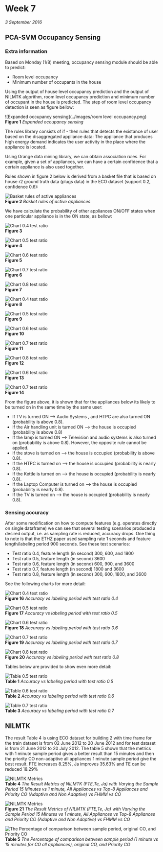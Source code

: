 # Week 7
*3 September 2016*

## PCA-SVM Occupancy Sensing
### Extra information
Based on Monday (1/8) meeting, occupancy sensing module should be able to predict:
* Room level occupancy
* Minimum number of occupants in the house

Using the output of house level occupancy prediction and the output of NILMTK algorithm, room level occupancy prediction and minimum number of occupant in the house is predicted. The step of room level occupancy detection is seen as figure bellow:

![Expanded occupancy sensing](../images/room level occupancy.png)<br>
    **Figure 1** *Expanded occupancy sensing*

The rules library consists of if - then rules that detects the existance of user based on the disaggregated appliance data: The appliance that produces high energy demand indicates the user activity in the place where the appliance is located.

Using Orange data mining library, we can obtain association rules. For example, given a set of appliances, we can have a certain confidence that a certain appliance is also used together.

Rules shown in figure 2 below is derived from a basket file that is based on house r2 ground truth data (plugs data) in the ECO dataset (support 0.2, confidence 0.6):

![Basket rules of active appliances](../images/rule-02-06.PNG)<br>
    **Figure 2** *Basket rules of active appliances*

We have calculate the probability of other appliances ON/OFF states when one particular appliance is in the ON state, as bellow:

![Chart 0.4 test ratio](../images/appliances_state_probability/AC.png)<br>
    **Figure 3**

![Chart 0.5 test ratio](../images/appliances_state_probability/Audio.png)<br>
    **Figure 4**
	
![Chart 0.6 test ratio](../images/appliances_state_probability/Kettle.png)<br>
    **Figure 5**
	
![Chart 0.7 test ratio](../images/appliances_state_probability/TV.png)<br>
    **Figure 6**
	
![Chart 0.8 test ratio](../images/appliances_state_probability/dishwasher.png)<br>
    **Figure 7**

![Chart 0.4 test ratio](../images/appliances_state_probability/freezer.png)<br>
    **Figure 8**

![Chart 0.5 test ratio](../images/appliances_state_probability/fridge.png)<br>
    **Figure 9**
	
![Chart 0.6 test ratio](../images/appliances_state_probability/htpc.png)<br>
    **Figure 10**
	
![Chart 0.7 test ratio](../images/appliances_state_probability/lamp.png)<br>
    **Figure 11**
	
![Chart 0.8 test ratio](../images/appliances_state_probability/laptop_computer.png)<br>
    **Figure 12**
    
![Chart 0.6 test ratio](../images/appliances_state_probability/stove.png)<br>
    **Figure 13**
	
![Chart 0.7 test ratio](../images/appliances_state_probability/tablet_charger.png)<br>
    **Figure 14**

From the figure above, it is shown that for the appliances below its likely to be turned on in the same time by the same user:
* If TV is turned ON --> Audio Systems , and HTPC are also turned ON (probability is above 0.8).
* If the Air handling unit is turned ON --> the house is occupied (probability is above 0.8)
* If the lamp is turned ON --> Television and audio systems is also turned on (probability is above 0.8). However, the opposite rule cannot be applied.
* If the stove is turned on --> the house is occupied (probability is above 0.8).
* If the HTPC is turned on --> the house is occupied (probability is nearly 0.8).
* If the Kettle is turned on --> the house is occupied (probability is nearly 0.8).
* If the Laptop Computer is turned on --> the house is occupied (probability is nearly 0.8).
* If the TV is turned on --> the house is occupied (probability is nearly 0.8).

### Sensing accuracy
After some modification on how to compute features (e.g. operates directly on single dataframe) we can see that several testing scenarios produced a desired output, i.e. as sampling rate is reduced, accuracy drops. One thing to note is that the ETHZ paper used sampling rate 1 seconds and feature length/labeling period 900 seconds. See these test scenarios:
* Test ratio 0.4, feature length (in second) 300, 600, and 1800
* Test ratio 0.5, feature length (in second) 3600
* Test ratio 0.6, feature length (in second) 600, 900, and 3600
* Test ratio 0.7, feature length (in second) 1800 and 3600
* Test ratio 0.8, feature length (in second) 300, 600, 1800, and 3600

See the following charts for more detail:

![Chart 0.4 test ratio](../images/acc-04.png)<br>
    **Figure 16** *Accuracy vs labeling period with test ratio 0.4*

![Chart 0.5 test ratio](../images/acc-05.png)<br>
    **Figure 17** *Accuracy vs labeling period with test ratio 0.5*
	
![Chart 0.6 test ratio](../images/acc-06.png)<br>
    **Figure 18** *Accuracy vs labeling period with test ratio 0.6*
	
![Chart 0.7 test ratio](../images/acc-07.png)<br>
    **Figure 19** *Accuracy vs labeling period with test ratio 0.7*
	
![Chart 0.8 test ratio](../images/acc-08.png)<br>
    **Figure 20** *Accuracy vs labeling period with test ratio 0.8*

Tables below are provided to show even more detail:

![Table 0.5 test ratio](../images/tacc-05.JPG)<br>
	**Table 1** *Accuracy vs labeling period with test ratio 0.5*
	
![Table 0.6 test ratio](../images/tacc-06.JPG)<br>
	**Table 2** *Accuracy vs labeling period with test ratio 0.6*
	
![Table 0.7 test ratio](../images/tacc-07.JPG)<br>
	**Table 3** *Accuracy vs labeling period with test ratio 0.7* 

## NILMTK
The result Table 4 is using ECO dataset for building 2 with time frame for the train dataset  is from 02 June 2012 to 20 June 2012 and for test dataset is from 21 June 2012 to 20 July 2012. The table 5 shown that the metrics with 1 minute sample period gives a better result than 15 minutes and then the priority CO non-adaptive all appliances 1 minute sample period give the best result.  FTE increases 8.25%, Ja improves 35.63% and TE can be reduced 18.29%

![NILMTK Metrics](../images/metrics_result.png)<br>
	**Table 4** *The Result Metrics of NILMTK (FTE,Te, Ja) with Varying the Sample Period 15 Minutes vs 1 minute, All Appliances vs Top-8 Appliances and Priority CO (Adaptive and Non Adaptive) vs FHMM vs CO*

![NILMTK Metrics](../images/nilmtk_metrics.png)<br>
    **Figure 21** *The Result Metrics of NILMTK (FTE,Te, Ja) with Varying the Sample Period 15 Minutes vs 1 minute, All Appliances vs Top-8 Appliances and Priority CO (Adaptive and Non Adaptive) vs FHMM vs CO*

![The Percentage of comparison between sample period, original CO, and Priority CO ](../images/compare_result.png)<br>
	**Table 5** *The Percentage of comparison between sample period (1 minute vs 15 minutes for CO all appliances), original CO, and Priority CO*
